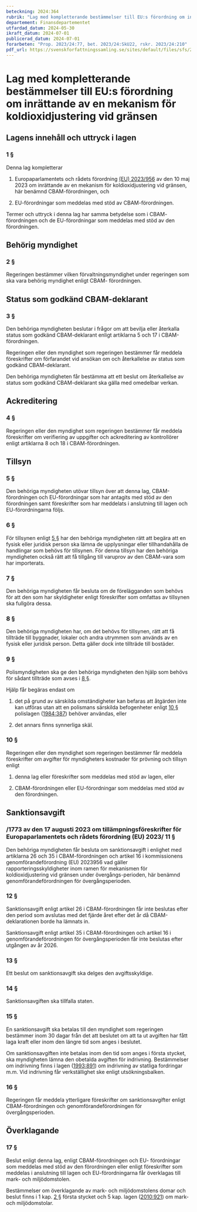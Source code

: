 ```yaml
---
beteckning: 2024:364
rubrik: "Lag med kompletterande bestämmelser till EU:s förordning om inrättande av en mekanism för koldioxidjustering vid gränsen"
departement: Finansdepartementet
utfardad_datum: 2024-05-30
ikraft_datum: 2024-07-01
publicerad_datum: 2024-07-01
forarbeten: "Prop. 2023/24:77, bet. 2023/24:SkU22, rskr. 2023/24:210"
pdf_url: https://svenskforfattningssamling.se/sites/default/files/sfs/2024-05/SFS2024-364.pdf
---
```


# Lag med kompletterande bestämmelser till EU:s förordning om inrättande av en mekanism för koldioxidjustering vid gränsen

## Lagens innehåll och uttryck i lagen

### 1 §

Denna lag kompletterar

1. Europaparlamentets och rådets förordning [(EU) 2023/956](https://eur-lex.europa.eu/legal-content/SV/ALL/?uri=celex%3A32023R0956) av den 10 maj 2023 om inrättande av en mekanism för koldioxidjustering vid gränsen, här benämnd CBAM-förordningen, och

2. EU-förordningar som meddelas med stöd av CBAM-förordningen.

Termer och uttryck i denna lag har samma betydelse som i CBAM- förordningen och de EU-förordningar som meddelas med stöd av den förordningen.

## Behörig myndighet

### 2 §

Regeringen bestämmer vilken förvaltningsmyndighet under regeringen som ska vara behörig myndighet enligt CBAM- förordningen.

## Status som godkänd CBAM-deklarant

### 3 §

Den behöriga myndigheten beslutar i frågor om att bevilja eller återkalla status som godkänd CBAM-deklarant enligt artiklarna 5 och 17 i CBAM-förordningen.

Regeringen eller den myndighet som regeringen bestämmer får meddela föreskrifter om förfarandet vid ansökan om och återkallelse av status som godkänd CBAM-deklarant.

Den behöriga myndigheten får bestämma att ett beslut om återkallelse av status som godkänd CBAM-deklarant ska gälla med omedelbar verkan.

## Ackreditering

### 4 §

Regeringen eller den myndighet som regeringen bestämmer får meddela föreskrifter om verifiering av uppgifter och ackreditering av kontrollörer enligt artiklarna 8 och 18 i CBAM-förordningen.

## Tillsyn

### 5 §

Den behöriga myndigheten utövar tillsyn över att denna lag, CBAM-förordningen och EU-förordningar som har antagits med stöd av den förordningen samt föreskrifter som har meddelats i anslutning till lagen och EU-förordningarna följs.

### 6 §

För tillsynen enligt [5 §](#5) har den behöriga myndigheten rätt att begära att en fysisk eller juridisk person ska lämna de upplysningar eller tillhandahålla de handlingar som behövs för tillsynen. För denna tillsyn har den behöriga myndigheten också rätt att få tillgång till varuprov av den CBAM-vara som har importerats.

### 7 §

Den behöriga myndigheten får besluta om de förelägganden som behövs för att den som har skyldigheter enligt föreskrifter som omfattas av tillsynen ska fullgöra dessa.

### 8 §

Den behöriga myndigheten har, om det behövs för tillsynen, rätt att få tillträde till byggnader, lokaler och andra utrymmen som används av en fysisk eller juridisk person. Detta gäller dock inte tillträde till bostäder.

### 9 §

Polismyndigheten ska ge den behöriga myndigheten den hjälp som behövs för sådant tillträde som avses i [8 §](#8).

Hjälp får begäras endast om

1. det på grund av särskilda omständigheter kan befaras att åtgärden inte kan utföras utan att en polismans särskilda befogenheter enligt [10 §](#10) polislagen ([1984:387](https://selex.se/eli/sfs/1984/387)) behöver användas, eller

2. det annars finns synnerliga skäl.

### 10 §

Regeringen eller den myndighet som regeringen bestämmer får meddela föreskrifter om avgifter för myndigheters kostnader för prövning och tillsyn enligt

1. denna lag eller föreskrifter som meddelas med stöd av lagen, eller

2. CBAM-förordningen eller EU-förordningar som meddelas med stöd av den förordningen.

## Sanktionsavgift

### /1773 av den 17 augusti 2023 om tillämpningsföreskrifter för Europaparlamentets och rådets förordning (EU) 2023/ 11 §

Den behöriga myndigheten får besluta om sanktionsavgift i enlighet med artiklarna 26 och 35 i CBAM-förordningen och artikel 16 i kommissionens genomförandeförordning (EU) 2023956 vad gäller rapporteringsskyldigheter inom ramen för mekanismen för koldioxidjustering vid gränsen under övergångs-perioden, här benämnd genomförandeförordningen för övergångsperioden.

### 12 §

Sanktionsavgift enligt artikel 26 i CBAM-förordningen får inte beslutas efter den period som avslutas med det fjärde året efter det år då CBAM-deklarationen borde ha lämnats in.

Sanktionsavgift enligt artikel 35 i CBAM-förordningen och artikel 16 i genomförandeförordningen för övergångsperioden får inte beslutas efter utgången av år 2026.

### 13 §

Ett beslut om sanktionsavgift ska delges den avgiftsskyldige.

### 14 §

Sanktionsavgiften ska tillfalla staten.

### 15 §

En sanktionsavgift ska betalas till den myndighet som regeringen bestämmer inom 30 dagar från det att beslutet om att ta ut avgiften har fått laga kraft eller inom den längre tid som anges i beslutet.

Om sanktionsavgiften inte betalas inom den tid som anges i första stycket, ska myndigheten lämna den obetalda avgiften för indrivning. Bestämmelser om indrivning finns i lagen ([1993:891](https://selex.se/eli/sfs/1993/891)) om indrivning av statliga fordringar m.m. Vid indrivning får verkställighet ske enligt utsökningsbalken.

### 16 §

Regeringen får meddela ytterligare föreskrifter om sanktionsavgifter enligt CBAM-förordningen och genomförandeförordningen för övergångsperioden.

## Överklagande

### 17 §

Beslut enligt denna lag, enligt CBAM-förordningen och EU- förordningar som meddelas med stöd av den förordningen eller enligt föreskrifter som meddelas i anslutning till lagen och EU-förordningarna får överklagas till mark- och miljödomstolen.

Bestämmelser om överklagande av mark- och miljödomstolens domar och beslut finns i 1 kap. [2 §](#kap1.2) första stycket och 5 kap. lagen ([2010:921](https://selex.se/eli/sfs/2010/921)) om mark- och miljödomstolar.